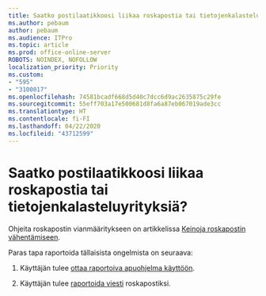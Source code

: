 ```yaml
---
title: Saatko postilaatikkoosi liikaa roskapostia tai tietojenkalasteluyrityksiä?
ms.author: pebaum
author: pebaum
ms.audience: ITPro
ms.topic: article
ms.prod: office-online-server
ROBOTS: NOINDEX, NOFOLLOW
localization_priority: Priority
ms.custom:
- "595"
- "3100017"
ms.openlocfilehash: 74581bcadf668d5d40c7dcc6d9ac2635875c29fe
ms.sourcegitcommit: 55eff703a17e500681d8fa6a87eb067019ade3cc
ms.translationtype: HT
ms.contentlocale: fi-FI
ms.lasthandoff: 04/22/2020
ms.locfileid: "43712599"
---
```

# <a name="are-you-getting-too-much-spam-or-phish-in-your-mailbox"></a>Saatko postilaatikkoosi liikaa roskapostia tai tietojenkalasteluyrityksiä?

Ohjeita roskapostin vianmääritykseen on artikkelissa [Keinoja roskapostin vähentämiseen](https://docs.microsoft.com/office365/securitycompliance/reduce-spam-email).
  
Paras tapa raportoida tällaisista ongelmista on seuraava:
  
1. Käyttäjän tulee [ottaa raportoiva apuohjelma käyttöön](https://docs.microsoft.com/office365/securitycompliance/enable-the-report-message-add-in).

2. Käyttäjän tulee [raportoida viesti](https://support.office.com/article/b5caa9f1-cdf3-4443-af8c-ff724ea719d2) roskapostiksi.
